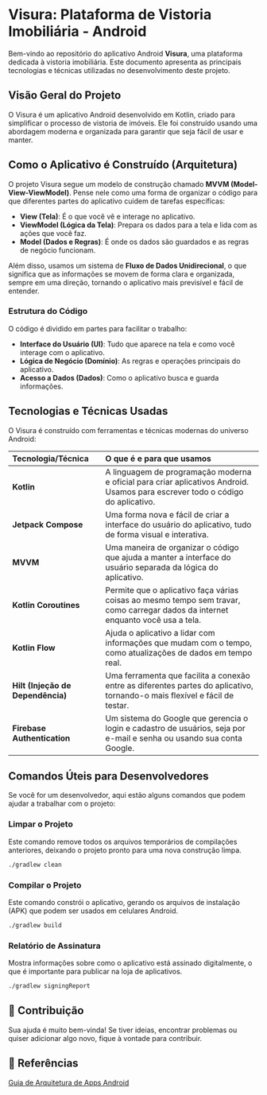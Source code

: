 # Visura: Plataforma de Vistoria Imobiliária - Android

Bem-vindo ao repositório do aplicativo Android **Visura**, uma plataforma dedicada à vistoria imobiliária. Este documento apresenta as principais tecnologias e técnicas utilizadas no desenvolvimento deste projeto.

##  Visão Geral do Projeto

O Visura é um aplicativo Android desenvolvido em Kotlin, criado para simplificar o processo de vistoria de imóveis. Ele foi construído usando uma abordagem moderna e organizada para garantir que seja fácil de usar e manter.

## Como o Aplicativo é Construído (Arquitetura)

O projeto Visura segue um modelo de construção chamado **MVVM (Model-View-ViewModel)**. Pense nele como uma forma de organizar o código para que diferentes partes do aplicativo cuidem de tarefas específicas:

-   **View (Tela)**: É o que você vê e interage no aplicativo.
-   **ViewModel (Lógica da Tela)**: Prepara os dados para a tela e lida com as ações que você faz.
-   **Model (Dados e Regras)**: É onde os dados são guardados e as regras de negócio funcionam.

Além disso, usamos um sistema de **Fluxo de Dados Unidirecional**, o que significa que as informações se movem de forma clara e organizada, sempre em uma direção, tornando o aplicativo mais previsível e fácil de entender.

### Estrutura do Código

O código é dividido em partes para facilitar o trabalho:

-   **Interface do Usuário (UI)**: Tudo que aparece na tela e como você interage com o aplicativo.
-   **Lógica de Negócio (Domínio)**: As regras e operações principais do aplicativo.
-   **Acesso a Dados (Dados)**: Como o aplicativo busca e guarda informações.

## Tecnologias e Técnicas Usadas

O Visura é construído com ferramentas e técnicas modernas do universo Android:

| Tecnologia/Técnica | O que é e para que usamos |
| :--- | :--- |
| **Kotlin** | A linguagem de programação moderna e oficial para criar aplicativos Android. Usamos para escrever todo o código do aplicativo. |
| **Jetpack Compose** | Uma forma nova e fácil de criar a interface do usuário do aplicativo, tudo de forma visual e interativa. |
| **MVVM** | Uma maneira de organizar o código que ajuda a manter a interface do usuário separada da lógica do aplicativo. |
| **Kotlin Coroutines** | Permite que o aplicativo faça várias coisas ao mesmo tempo sem travar, como carregar dados da internet enquanto você usa a tela. |
| **Kotlin Flow** | Ajuda o aplicativo a lidar com informações que mudam com o tempo, como atualizações de dados em tempo real. |
| **Hilt (Injeção de Dependência)** | Uma ferramenta que facilita a conexão entre as diferentes partes do aplicativo, tornando-o mais flexível e fácil de testar. |
| **Firebase Authentication** | Um sistema do Google que gerencia o login e cadastro de usuários, seja por e-mail e senha ou usando sua conta Google. |

## Comandos Úteis para Desenvolvedores

Se você for um desenvolvedor, aqui estão alguns comandos que podem ajudar a trabalhar com o projeto:

### Limpar o Projeto
Este comando remove todos os arquivos temporários de compilações anteriores, deixando o projeto pronto para uma nova construção limpa.
```bash
./gradlew clean
```

### Compilar o Projeto
Este comando constrói o aplicativo, gerando os arquivos de instalação (APK) que podem ser usados em celulares Android.
```bash
./gradlew build
```

### Relatório de Assinatura
Mostra informações sobre como o aplicativo está assinado digitalmente, o que é importante para publicar na loja de aplicativos.
```bash
./gradlew signingReport
```

## 🤝 Contribuição

Sua ajuda é muito bem-vinda! Se tiver ideias, encontrar problemas ou quiser adicionar algo novo, fique à vontade para contribuir.


## 🔗 Referências
[Guia de Arquitetura de Apps Android](https://developer.android.com/topic/architecture)
